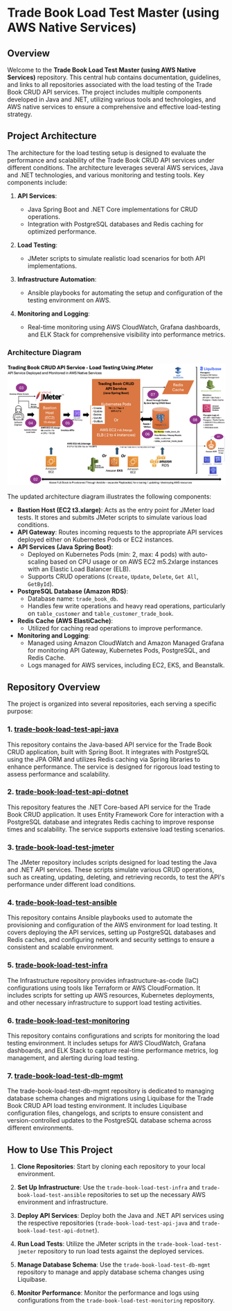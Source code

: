 # Trade Book Load Test Master (using AWS Native Services)

## Overview

Welcome to the **Trade Book Load Test Master (using AWS Native Services)** repository. This central hub contains documentation, guidelines, and links to all repositories associated with the load testing of the Trade Book CRUD API services. The project includes multiple components developed in Java and .NET, utilizing various tools and technologies, and AWS native services to ensure a comprehensive and effective load-testing strategy.

## Project Architecture

The architecture for the load testing setup is designed to evaluate the performance and scalability of the Trade Book CRUD API services under different conditions. The architecture leverages several AWS services, Java and .NET technologies, and various monitoring and testing tools. Key components include:

1. **API Services**:
   - Java Spring Boot and .NET Core implementations for CRUD operations.
   - Integration with PostgreSQL databases and Redis caching for optimized performance.

2. **Load Testing**:
   - JMeter scripts to simulate realistic load scenarios for both API implementations.

3. **Infrastructure Automation**:
   - Ansible playbooks for automating the setup and configuration of the testing environment on AWS.

4. **Monitoring and Logging**:
   - Real-time monitoring using AWS CloudWatch, Grafana dashboards, and ELK Stack for comprehensive visibility into performance metrics.

### Architecture Diagram

![Architecture Diagram](TradeBookCrudAPI-With-LoadTesting.png)

The updated architecture diagram illustrates the following components:

- **Bastion Host (EC2 t3.xlarge)**: Acts as the entry point for JMeter load tests. It stores and submits JMeter scripts to simulate various load conditions.
- **API Gateway**: Routes incoming requests to the appropriate API services deployed either on Kubernetes Pods or EC2 instances.
- **API Services (Java Spring Boot)**:
  - Deployed on Kubernetes Pods (min: 2, max: 4 pods) with auto-scaling based on CPU usage or on AWS EC2 m5.2xlarge instances with an Elastic Load Balancer (ELB).
  - Supports CRUD operations (`Create`, `Update`, `Delete`, `Get All`, `GetById`).
- **PostgreSQL Database (Amazon RDS)**:
  - Database name: `trade_book_db`.
  - Handles few write operations and heavy read operations, particularly on `table_customer` and `table_customer_trade_book`.
- **Redis Cache (AWS ElastiCache)**:
  - Utilized for caching read operations to improve performance.
- **Monitoring and Logging**:
  - Managed using Amazon CloudWatch and Amazon Managed Grafana for monitoring API Gateway, Kubernetes Pods, PostgreSQL, and Redis Cache.
  - Logs managed for AWS services, including EC2, EKS, and Beanstalk.

## Repository Overview

The project is organized into several repositories, each serving a specific purpose:

### 1. [trade-book-load-test-api-java](https://github.com/javakishore-veleti/trade-book-load-test-api-java)

This repository contains the Java-based API service for the Trade Book CRUD application, built with Spring Boot. It integrates with PostgreSQL using the JPA ORM and utilizes Redis caching via Spring libraries to enhance performance. The service is designed for rigorous load testing to assess performance and scalability.

### 2. [trade-book-load-test-api-dotnet](https://github.com/javakishore-veleti/trade-book-load-test-api-dotnet)

This repository features the .NET Core-based API service for the Trade Book CRUD application. It uses Entity Framework Core for interaction with a PostgreSQL database and integrates Redis caching to improve response times and scalability. The service supports extensive load testing scenarios.

### 3. [trade-book-load-test-jmeter](https://github.com/javakishore-veleti/trade-book-load-test-jmeter)

The JMeter repository includes scripts designed for load testing the Java and .NET API services. These scripts simulate various CRUD operations, such as creating, updating, deleting, and retrieving records, to test the API's performance under different load conditions.

### 4. [trade-book-load-test-ansible](https://github.com/javakishore-veleti/trade-book-load-test-ansible)

This repository contains Ansible playbooks used to automate the provisioning and configuration of the AWS environment for load testing. It covers deploying the API services, setting up PostgreSQL databases and Redis caches, and configuring network and security settings to ensure a consistent and scalable environment.

### 5. [trade-book-load-test-infra](https://github.com/javakishore-veleti/trade-book-load-test-infra)

The Infrastructure repository provides infrastructure-as-code (IaC) configurations using tools like Terraform or AWS CloudFormation. It includes scripts for setting up AWS resources, Kubernetes deployments, and other necessary infrastructure to support load testing activities.

### 6. [trade-book-load-test-monitoring](https://github.com/javakishore-veleti/trade-book-load-test-monitoring)

This repository contains configurations and scripts for monitoring the load testing environment. It includes setups for AWS CloudWatch, Grafana dashboards, and ELK Stack to capture real-time performance metrics, log management, and alerting during load testing.

### 7. [trade-book-load-test-db-mgmt](https://github.com/javakishore-veleti/trade-book-load-test-db-mgmt)

The trade-book-load-test-db-mgmt repository is dedicated to managing database schema changes and migrations using Liquibase for the Trade Book CRUD API load testing environment. It includes Liquibase configuration files, changelogs, and scripts to ensure consistent and version-controlled updates to the PostgreSQL database schema across different environments.

## How to Use This Project

1. **Clone Repositories**: Start by cloning each repository to your local environment.

2. **Set Up Infrastructure**: Use the `trade-book-load-test-infra` and `trade-book-load-test-ansible` repositories to set up the necessary AWS environment and infrastructure.

3. **Deploy API Services**: Deploy both the Java and .NET API services using the respective repositories (`trade-book-load-test-api-java` and `trade-book-load-test-api-dotnet`).

4. **Run Load Tests**: Utilize the JMeter scripts in the `trade-book-load-test-jmeter` repository to run load tests against the deployed services.

5. **Manage Database Schema**: Use the `trade-book-load-test-db-mgmt` repository to manage and apply database schema changes using Liquibase.

6. **Monitor Performance**: Monitor the performance and logs using configurations from the `trade-book-load-test-monitoring` repository.

